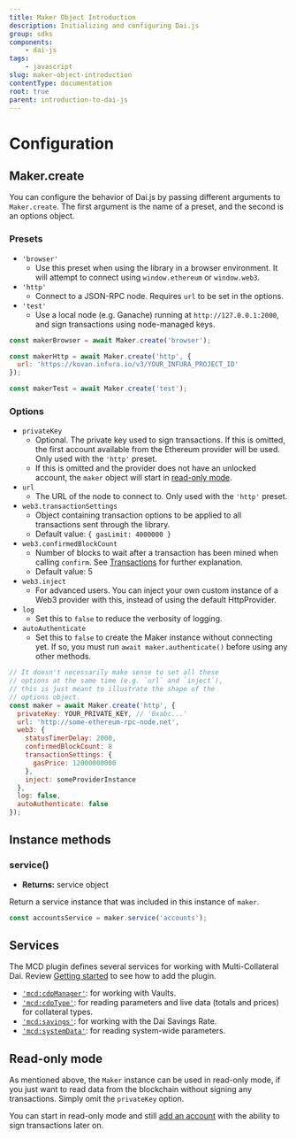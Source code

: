 ```yaml
---
title: Maker Object Introduction
description: Initializing and configuring Dai.js
group: sdks
components:
    - dai-js
tags:
    - javascript
slug: maker-object-introduction
contentType: documentation
root: true
parent: introduction-to-dai-js
---
```


# Configuration

## Maker.create

You can configure the behavior of Dai.js by passing different arguments to `Maker.create`. The first argument is the name of a preset, and the second is an options object.

### Presets

* `'browser'`
  * Use this preset when using the library in a browser environment. It will attempt to connect using `window.ethereum` or `window.web3`.
* `'http'`
  * Connect to a JSON-RPC node. Requires `url` to be set in the options.
* `'test'`
  * Use a local node \(e.g. Ganache\) running at `http://127.0.0.1:2000`, and sign transactions using node-managed keys.

```javascript
const makerBrowser = await Maker.create('browser');

const makerHttp = await Maker.create('http', {
  url: 'https://kovan.infura.io/v3/YOUR_INFURA_PROJECT_ID'
});

const makerTest = await Maker.create('test');
```

### Options

* `privateKey`
  * Optional. The private key used to sign transactions. If this is omitted, the first account available from the Ethereum provider will be used. Only used with the `'http'` preset.
  * If this is omitted and the provider does not have an unlocked account, the `maker` object will start in [read-only mode](./#read-only-mode).
* `url`
  * The URL of the node to connect to. Only used with the `'http'` preset.
* `web3.transactionSettings`
  * Object containing transaction options to be applied to all transactions sent through the library.
  * Default value: `{ gasLimit: 4000000 }`
* `web3.confirmedBlockCount`
  * Number of blocks to wait after a transaction has been mined when calling `confirm`. See [Transactions](../advanced-configuration/transactions.md) for further explanation. 
  * Default value: 5
* `web3.inject`
  * For advanced users. You can inject your own custom instance of a Web3 provider with this, instead of using the default HttpProvider.
* `log`
  * Set this to `false` to reduce the verbosity of logging.
* `autoAuthenticate`
  * Set this to `false` to create the Maker instance without connecting yet. If so, you must run `await maker.authenticate()` before using any other methods.

```javascript
// It doesn't necessarily make sense to set all these
// options at the same time (e.g. `url` and `inject`),
// this is just meant to illustrate the shape of the
// options object.
const maker = await Maker.create('http', {
  privateKey: YOUR_PRIVATE_KEY, // '0xabc...'
  url: 'http://some-ethereum-rpc-node.net',
  web3: {
    statusTimerDelay: 2000,
    confirmedBlockCount: 8
    transactionSettings: {
      gasPrice: 12000000000
    },
    inject: someProviderInstance
  },
  log: false,
  autoAuthenticate: false
});
```

## Instance methods

### service\(\)

* **Returns:** service object

Return a service instance that was included in this instance of `maker`.

```javascript
const accountsService = maker.service('accounts');
```

## Services

The MCD plugin defines several services for working with Multi-Collateral Dai. Review [Getting started](../getting-started.md) to see how to add the plugin.

* [`'mcd:cdpManager'`](../the-mcd-plugin.md): for working with Vaults.
* [`'mcd:cdpType'`](../cdptypeservice.md): for reading parameters and live data \(totals and prices\) for collateral types.
* [`'mcd:savings'`](../savingsservice.md): for working with the Dai Savings Rate.
* [`'mcd:systemData'`](../systemdataservice.md): for reading system-wide parameters.

## Read-only mode

As mentioned above, the `Maker` instance can be used in read-only mode, if you just want to read data from the blockchain without signing any transactions. Simply omit the `privateKey` option.

You can start in read-only mode and still [add an account](../advanced-configuration/using-multiple-accounts.md) with the ability to sign transactions later on.


